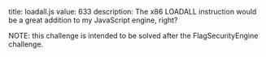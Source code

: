 title: loadall.js
value: 633
description: The x86 LOADALL instruction would be a great addition to my JavaScript engine, right?

NOTE: this challenge is intended to be solved after the FlagSecurityEngine challenge.